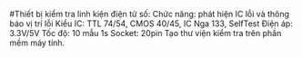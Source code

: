 #Thiết bị kiểm tra linh kiện điện tử số:
Chức năng: phát hiện IC lỗi và thông báo vị trí lỗi 
Kiểu IC: TTL 74/54, CMOS 40/45, IC Nga 133, SelfTest 
Điện áp: 3.3V/5V Tốc độ: 10 mẫu 1s 
Socket: 20pin 
Tạo thư viện kiểm tra trên phần mềm máy tính.

